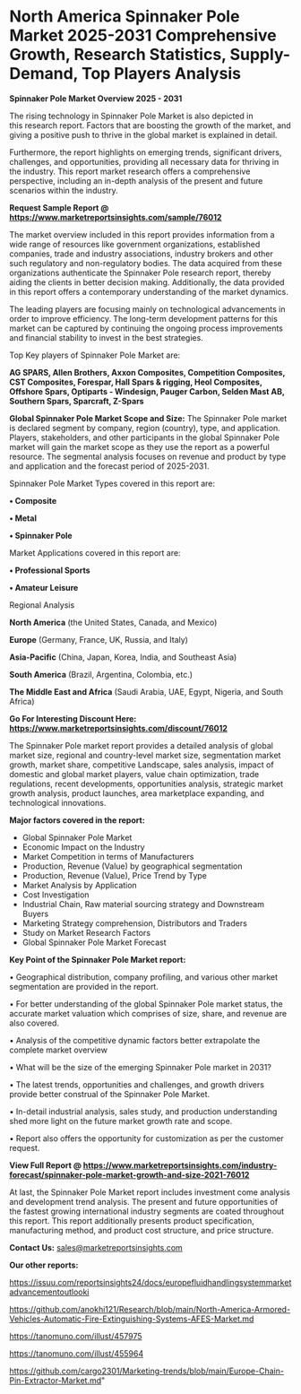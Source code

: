 # North America Spinnaker Pole Market 2025-2031 Comprehensive Growth, Research Statistics, Supply-Demand,  Top Players Analysis

<Strong> Spinnaker Pole Market Overview 2025 - 2031</strong>

The rising technology in Spinnaker Pole Market is also depicted in this research report. Factors that are boosting the growth of the market, and giving a positive push to thrive in the global market is explained in detail.

Furthermore, the report highlights on emerging trends, significant drivers, challenges, and opportunities, providing all necessary data for thriving in the industry. This report market research offers a comprehensive perspective, including an in-depth analysis of the present and future scenarios within the industry.

<strong>Request Sample Report @ <a href=https://www.marketreportsinsights.com/sample/76012>https://www.marketreportsinsights.com/sample/76012</a></strong>

The market overview included in this report provides information from a wide range of resources like government organizations, established companies, trade and industry associations, industry brokers and other such regulatory and non-regulatory bodies. The data acquired from these organizations authenticate the Spinnaker Pole research report, thereby aiding the clients in better decision making. Additionally, the data provided in this report offers a contemporary understanding of the market dynamics.

The leading players are focusing mainly on technological advancements in order to improve efficiency. The long-term development patterns for this market can be captured by continuing the ongoing process improvements and financial stability to invest in the best strategies.

Top Key players of Spinnaker Pole Market are:

<strong>AG SPARS, Allen Brothers, Axxon Composites, Competition Composites, CST Composites, Forespar, Hall Spars & rigging, Heol Composites, Offshore Spars, Optiparts - Windesign, Pauger Carbon, Selden Mast AB, Southern Spars, Sparcraft, Z-Spars</strong>

<strong><b>Global Spinnaker Pole Market Scope and Size:</b></strong>
The Spinnaker Pole market is declared segment by company, region (country), type, and application. Players, stakeholders, and other participants in the global Spinnaker Pole market will gain the market scope as they use the report as a powerful resource. The segmental analysis focuses on revenue and product by type and application and the forecast period of 2025-2031.

Spinnaker Pole Market Types covered in this report are:

<strong>• Composite

• Metal

• Spinnaker Pole</strong>

Market Applications covered in this report are:

<strong>• Professional Sports

• Amateur Leisure</strong> 

Regional Analysis

<strong>North America</strong> (the United States, Canada, and Mexico)

<strong>Europe</strong> (Germany, France, UK, Russia, and Italy)

<strong>Asia-Pacific</strong> (China, Japan, Korea, India, and Southeast Asia)

<strong>South America</strong> (Brazil, Argentina, Colombia, etc.)

<strong>The Middle East and Africa</strong> (Saudi Arabia, UAE, Egypt, Nigeria, and South Africa)

<strong>Go For Interesting Discount Here: <a href=https://www.marketreportsinsights.com/discount/76012>https://www.marketreportsinsights.com/discount/76012</a></strong>

The Spinnaker Pole market report provides a detailed analysis of global market size, regional and country-level market size, segmentation market growth, market share, competitive Landscape, sales analysis, impact of domestic and global market players, value chain optimization, trade regulations, recent developments, opportunities analysis, strategic market growth analysis, product launches, area marketplace expanding, and technological innovations.

<strong><b>Major factors covered in the report:</b></strong>
<ul>
  <li>Global Spinnaker Pole Market </li>
  <li>Economic Impact on the Industry</li>
  <li>Market Competition in terms of Manufacturers</li>
  <li>Production, Revenue (Value) by geographical segmentation</li>
  <li>Production, Revenue (Value), Price Trend by Type</li>
  <li>Market Analysis by Application</li>
  <li>Cost Investigation</li>
  <li>Industrial Chain, Raw material sourcing strategy and Downstream Buyers</li>
  <li>Marketing Strategy comprehension, Distributors and Traders</li>
  <li>Study on Market Research Factors</li>
  <li>Global Spinnaker Pole Market Forecast</li>
</ul>

<strong><b>Key Point of the Spinnaker Pole Market report:</b></strong>

• Geographical distribution, company profiling, and various other market segmentation are provided in the report.

• For better understanding of the global Spinnaker Pole market status, the accurate market valuation which comprises of size, share, and revenue are also covered.

• Analysis of the competitive dynamic factors better extrapolate the complete market overview

• What will be the size of the emerging Spinnaker Pole market in 2031?

• The latest trends, opportunities and challenges, and growth drivers provide better construal of the Spinnaker Pole Market.

• In-detail industrial analysis, sales study, and production understanding shed more light on the future market growth rate and scope.

• Report also offers the opportunity for customization as per the customer request.

<strong><b>View Full Report @ <a href=https://www.marketreportsinsights.com/industry-forecast/spinnaker-pole-market-growth-and-size-2021-76012>https://www.marketreportsinsights.com/industry-forecast/spinnaker-pole-market-growth-and-size-2021-76012</a></b></strong>


At last, the Spinnaker Pole Market report includes investment come analysis and development trend analysis. The present and future opportunities of the fastest growing international industry segments are coated throughout this report. This report additionally presents product specification, manufacturing method, and product cost structure, and price structure.

<strong>Contact Us:</strong>
sales@marketreportsinsights.com

<strong>Our other reports:</strong>

<a href=https://issuu.com/reportsinsights24/docs/europefluidhandlingsystemmarketadvancementoutlooki>https://issuu.com/reportsinsights24/docs/europefluidhandlingsystemmarketadvancementoutlooki</a>

<a href=https://github.com/anokhi121/Research/blob/main/North-America-Armored-Vehicles-Automatic-Fire-Extinguishing-Systems-AFES-Market.md>https://github.com/anokhi121/Research/blob/main/North-America-Armored-Vehicles-Automatic-Fire-Extinguishing-Systems-AFES-Market.md</a>

<a href=https://tanomuno.com/illust/457975>https://tanomuno.com/illust/457975</a>

<a href=https://tanomuno.com/illust/455964>https://tanomuno.com/illust/455964</a>

<a href=https://github.com/cargo2301/Marketing-trends/blob/main/Europe-Chain-Pin-Extractor-Market.md>https://github.com/cargo2301/Marketing-trends/blob/main/Europe-Chain-Pin-Extractor-Market.md</a>"
